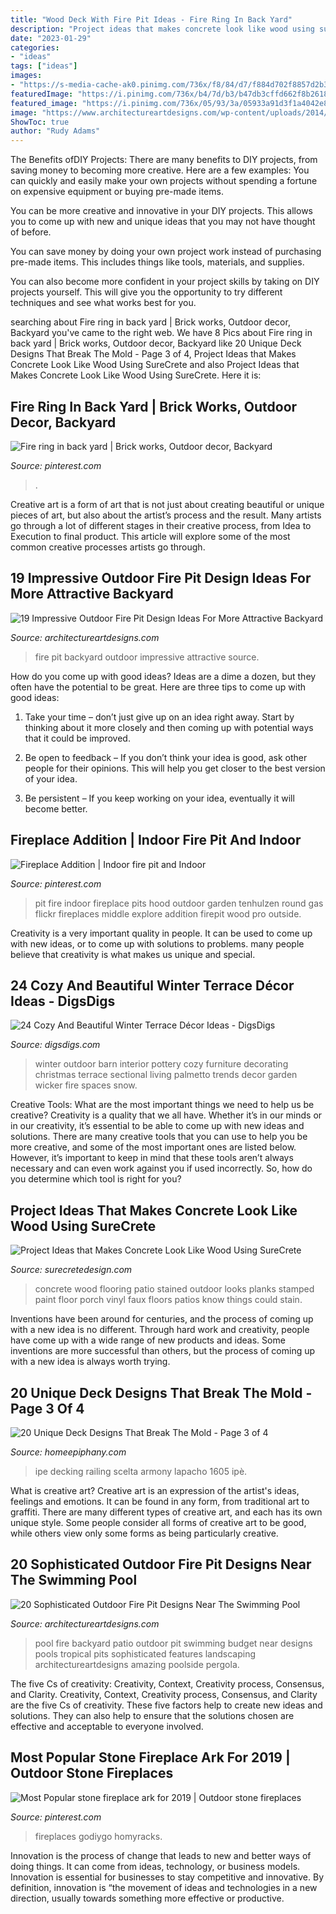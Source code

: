 ```yaml
---
title: "Wood Deck With Fire Pit Ideas - Fire Ring In Back Yard"
description: "Project ideas that makes concrete look like wood using surecrete"
date: "2023-01-29"
categories:
- "ideas"
tags: ["ideas"]
images:
- "https://s-media-cache-ak0.pinimg.com/736x/f8/84/d7/f884d702f8857d2b3a4af4753cb304f0--indoor-fire-pit-woodworking-shop.jpg"
featuredImage: "https://i.pinimg.com/736x/b4/7d/b3/b47db3cffd662f8b2618ee1bb0a272e9.jpg"
featured_image: "https://i.pinimg.com/736x/05/93/3a/05933a91d3f1a4042e845005dbb9d1f3--fire-ring-back-yard.jpg"
image: "https://www.architectureartdesigns.com/wp-content/uploads/2014/03/456.jpg"
ShowToc: true
author: "Rudy Adams"
---
```



The Benefits ofDIY Projects:
There are many benefits to DIY projects, from saving money to becoming more creative. Here are a few examples: 
You can quickly and easily make your own projects without spending a fortune on expensive equipment or buying pre-made items. 

You can be more creative and innovative in your DIY projects. This allows you to come up with new and unique ideas that you may not have thought of before. 

You can save money by doing your own project work instead of purchasing pre-made items. This includes things like tools, materials, and supplies. 

You can also become more confident in your project skills by taking on DIY projects yourself. This will give you the opportunity to try different techniques and see what works best for you.

	

		
searching about Fire ring in back yard | Brick works, Outdoor decor, Backyard you've came to the right web. We have 8 Pics about Fire ring in back yard | Brick works, Outdoor decor, Backyard like 20 Unique Deck Designs That Break The Mold - Page 3 of 4, Project Ideas that Makes Concrete Look Like Wood Using SureCrete and also Project Ideas that Makes Concrete Look Like Wood Using SureCrete. Here it is:
		
    
## Fire Ring In Back Yard | Brick Works, Outdoor Decor, Backyard

<img loading=lazy src="https://i.pinimg.com/736x/05/93/3a/05933a91d3f1a4042e845005dbb9d1f3--fire-ring-back-yard.jpg" onerror="this.onerror=null;this.src='https://tse1.mm.bing.net/th?id=OIP.rq68QwzNy08cfbScBrWbZgAAAA&amp;pid=15.1';" alt="Fire ring in back yard | Brick works, Outdoor decor, Backyard">

_Source: pinterest.com_

>. 

	

Creative art is a form of art that is not just about creating beautiful or unique pieces of art, but also about the artist’s process and the result. Many artists go through a lot of different stages in their creative process, from Idea to Execution to final product. This article will explore some of the most common creative processes artists go through.

    
## 19 Impressive Outdoor Fire Pit Design Ideas For More Attractive Backyard

<img loading=lazy src="https://www.architectureartdesigns.com/wp-content/uploads/2014/03/456.jpg" onerror="this.onerror=null;this.src='https://tse3.mm.bing.net/th?id=OIP.f6Hx1Ca7klbuNg7E_XMt9AAAAA&amp;pid=15.1';" alt="19 Impressive Outdoor Fire Pit Design Ideas For More Attractive Backyard">

_Source: architectureartdesigns.com_

>fire pit backyard outdoor impressive attractive source. 

	

How do you come up with good ideas?
Ideas are a dime a dozen, but they often have the potential to be great. Here are three tips to come up with good ideas:
1. Take your time – don’t just give up on an idea right away. Start by thinking about it more closely and then coming up with potential ways that it could be improved.

2. Be open to feedback – If you don’t think your idea is good, ask other people for their opinions. This will help you get closer to the best version of your idea.

3. Be persistent – If you keep working on your idea, eventually it will become better.

    
## Fireplace Addition | Indoor Fire Pit And Indoor

<img loading=lazy src="https://s-media-cache-ak0.pinimg.com/736x/f8/84/d7/f884d702f8857d2b3a4af4753cb304f0--indoor-fire-pit-woodworking-shop.jpg" onerror="this.onerror=null;this.src='https://tse2.mm.bing.net/th?id=OIP.aVj7cEFKURM7FcjX1QrR2wHaJ4&amp;pid=15.1';" alt="Fireplace Addition | Indoor fire pit and Indoor">

_Source: pinterest.com_

>pit fire indoor fireplace pits hood outdoor garden tenhulzen round gas flickr fireplaces middle explore addition firepit wood pro outside. 

	

Creativity is a very important quality in people. It can be used to come up with new ideas, or to come up with solutions to problems. many people believe that creativity is what makes us unique and special.

    
## 24 Cozy And Beautiful Winter Terrace Décor Ideas - DigsDigs

<img loading=lazy src="http://www.digsdigs.com/photos/cozy-and-beautiful-winter-terrace-decor-ideas-19-554x432.jpg" onerror="this.onerror=null;this.src='https://tse4.mm.bing.net/th?id=OIP.0YvApyhd3EzzRVJIz-WxfwHaFx&amp;pid=15.1';" alt="24 Cozy And Beautiful Winter Terrace Décor Ideas - DigsDigs">

_Source: digsdigs.com_

>winter outdoor barn interior pottery cozy furniture decorating christmas terrace sectional living palmetto trends decor garden wicker fire spaces snow. 

	

Creative Tools: What are the most important things we need to help us be creative?
Creativity is a quality that we all have. Whether it’s in our minds or in our creativity, it’s essential to be able to come up with new ideas and solutions. There are many creative tools that you can use to help you be more creative, and some of the most important ones are listed below. However, it’s important to keep in mind that these tools aren’t always necessary and can even work against you if used incorrectly. So, how do you determine which tool is right for you?

    
## Project Ideas That Makes Concrete Look Like Wood Using SureCrete

<img loading=lazy src="https://www.surecretedesign.com/wp-content/uploads/2015/08/Concrete-Wood-Look-New-Iberia-LA-2-768x1024.jpg" onerror="this.onerror=null;this.src='https://tse3.mm.bing.net/th?id=OIP.tU329RL6iFaKoaMdPR0RtgHaJ4&amp;pid=15.1';" alt="Project Ideas that Makes Concrete Look Like Wood Using SureCrete">

_Source: surecretedesign.com_

>concrete wood flooring patio stained outdoor looks planks stamped paint floor porch vinyl faux floors patios know things could stain. 

	

Inventions have been around for centuries, and the process of coming up with a new idea is no different. Through hard work and creativity, people have come up with a wide range of new products and ideas. Some inventions are more successful than others, but the process of coming up with a new idea is always worth trying.

    
## 20 Unique Deck Designs That Break The Mold - Page 3 Of 4

<img loading=lazy src="https://homeepiphany.com/wp-content/uploads/2015/06/20-Unique-Deck-Designs-That-Break-The-Mold-10.jpg" onerror="this.onerror=null;this.src='https://tse4.mm.bing.net/th?id=OIP.7qdOBjBa6vYDmnEpmrxCCQHaFj&amp;pid=15.1';" alt="20 Unique Deck Designs That Break The Mold - Page 3 of 4">

_Source: homeepiphany.com_

>ipe decking railing scelta armony lapacho 1605 ipè. 

	

What is creative art?
Creative art is an expression of the artist's ideas, feelings and emotions. It can be found in any form, from traditional art to graffiti. There are many different types of creative art, and each has its own unique style. Some people consider all forms of creative art to be good, while others view only some forms as being particularly creative.

    
## 20 Sophisticated Outdoor Fire Pit Designs Near The Swimming Pool

<img loading=lazy src="http://www.architectureartdesigns.com/wp-content/uploads/2015/03/840-630x419.jpg" onerror="this.onerror=null;this.src='https://tse1.mm.bing.net/th?id=OIP.jSJ2C8W9GKaKA-UA14JSogHaE7&amp;pid=15.1';" alt="20 Sophisticated Outdoor Fire Pit Designs Near The Swimming Pool">

_Source: architectureartdesigns.com_

>pool fire backyard patio outdoor pit swimming budget near designs pools tropical pits sophisticated features landscaping architectureartdesigns amazing poolside pergola. 

	

The five Cs of creativity: Creativity, Context, Creativity process, Consensus, and Clarity.
Creativity, Context, Creativity process, Consensus, and Clarity are the five Cs of creativity. These five factors help to create new ideas and solutions. They can also help to ensure that the solutions chosen are effective and acceptable to everyone involved.

    
## Most Popular Stone Fireplace Ark For 2019 | Outdoor Stone Fireplaces

<img loading=lazy src="https://i.pinimg.com/736x/b4/7d/b3/b47db3cffd662f8b2618ee1bb0a272e9.jpg" onerror="this.onerror=null;this.src='https://tse3.mm.bing.net/th?id=OIP.UDrOzFy18BmRrGZ2ruvHpAHaLH&amp;pid=15.1';" alt="Most Popular stone fireplace ark for 2019 | Outdoor stone fireplaces">

_Source: pinterest.com_

>fireplaces godiygo homyracks. 

	

Innovation is the process of change that leads to new and better ways of doing things. It can come from ideas, technology, or business models. Innovation is essential for businesses to stay competitive and innovative. By definition, innovation is “the movement of ideas and technologies in a new direction, usually towards something more effective or productive.


